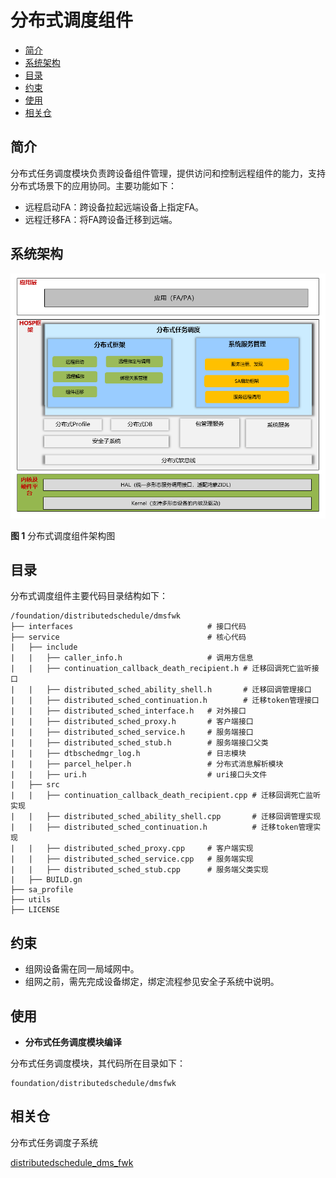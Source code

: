 # 分布式调度组件<a name="ZH-CN_TOPIC_0000001162308327"></a>

-   [简介](#section11660541593)
-   [系统架构](#section13587185873516)
-   [目录](#section161941989596)
-   [约束](#section119744591305)
-   [使用](#section10729231131110)
-   [相关仓](#section1371113476307)

## 简介<a name="section11660541593"></a>

分布式任务调度模块负责跨设备组件管理，提供访问和控制远程组件的能力，支持分布式场景下的应用协同。主要功能如下：

-   远程启动FA：跨设备拉起远端设备上指定FA。
-   远程迁移FA：将FA跨设备迁移到远端。


## 系统架构<a name="section13587185873516"></a>

![](figures/dms-architecture_zh.png)

**图 1**  分布式调度组件架构图<a name="fig4460722185514"></a> 

## 目录<a name="section161941989596"></a>

分布式调度组件主要代码目录结构如下：

```
/foundation/distributedschedule/dmsfwk
├── interfaces                              # 接口代码
├── service                                 # 核心代码
|   ├── include
|   |   ├── caller_info.h                   # 调用方信息
|   |   ├── continuation_callback_death_recipient.h # 迁移回调死亡监听接口
|   |   ├── distributed_sched_ability_shell.h       # 迁移回调管理接口
|   |   ├── distributed_sched_continuation.h        # 迁移token管理接口
|   |   ├── distributed_sched_interface.h   # 对外接口
|   |   ├── distributed_sched_proxy.h       # 客户端接口
|   |   ├── distributed_sched_service.h     # 服务端接口
|   |   ├── distributed_sched_stub.h        # 服务端接口父类
|   |   ├── dtbschedmgr_log.h               # 日志模块
|   |   ├── parcel_helper.h                 # 分布式消息解析模块
|   |   ├── uri.h                           # uri接口头文件
|   ├── src
|   |   ├── continuation_callback_death_recipient.cpp # 迁移回调死亡监听实现
|   |   ├── distributed_sched_ability_shell.cpp       # 迁移回调管理实现
|   |   ├── distributed_sched_continuation.h          # 迁移token管理实现
|   |   ├── distributed_sched_proxy.cpp     # 客户端实现
|   |   ├── distributed_sched_service.cpp   # 服务端实现
|   |   ├── distributed_sched_stub.cpp      # 服务端父类实现
|   ├── BUILD.gn
├── sa_profile
├── utils
├── LICENSE
```

## 约束<a name="section119744591305"></a>

-   组网设备需在同一局域网中。
-   组网之前，需先完成设备绑定，绑定流程参见安全子系统中说明。

## 使用<a name="section10729231131110"></a>

-   **分布式任务调度模块编译**

分布式任务调度模块，其代码所在目录如下：

```
foundation/distributedschedule/dmsfwk
```


## 相关仓<a name="section1371113476307"></a>

分布式任务调度子系统

[distributedschedule\_dms\_fwk](https://https://gitee.com/openharmony/distributedschedule_dms_fwk)